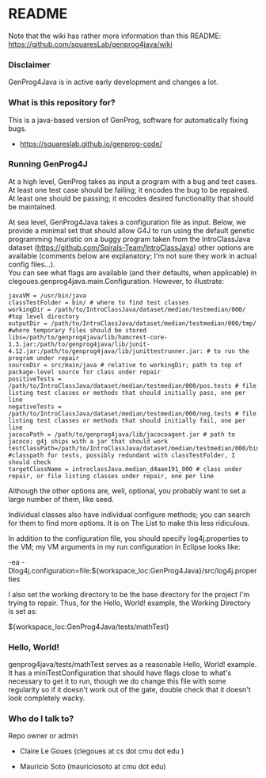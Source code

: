 # README #

Note that the wiki has rather more information than this README: https://github.com/squaresLab/genprog4java/wiki

### Disclaimer ###

GenProg4Java is in active early development and changes a lot.

### What is this repository for? ###

This is a java-based version of GenProg, software for automatically fixing bugs.

* https://squareslab.github.io/genprog-code/

### Running GenProg4J ###

At a high level, GenProg takes as input a program with a bug and test cases.  At
least one test case should be failing; it encodes the bug to be repaired.  At
least one should be passing; it encodes desired functionality that should be
maintained.

At sea level, GenProg4Java takes a configuration file as input.  Below, we provide a 
minimal set that should allow G4J to run using the default genetic programming 
heuristic on a buggy program taken from the IntroClassJava dataset 
(https://github.com/Spirals-Team/IntroClassJava) other options are available 
(comments below are explanatory; I'm not sure  they work in actual config files...).  
You can see what flags are available (and their defaults, when applicable) in
clegoues.genprog4java.main.Configuration.  However, to illustrate:

```
javaVM = /usr/bin/java 
classTestFolder = bin/ # where to find test classes
workingDir = /path/to/IntroClassJava/dataset/median/testmedian/000/ #top level directory
outputDir = /path/to/IntroClassJava/dataset/median/testmedian/000/tmp/ #where temporary files should be stored
libs=/path/to/genprog4java/lib/hamcrest-core-1.3.jar:/path/to/genprog4java/lib/junit-4.12.jar:/path/to/genprog4java/lib/junittestrunner.jar: # to run the program under repair
sourceDir = src/main/java # relative to workingDir; path to top of package-level source for class under repair
positiveTests = /path/to/IntroClassJava/dataset/median/testmedian/000/pos.tests # file listing test classes or methods that should initially pass, one per line
negativeTests = /path/to/IntroClassJava/dataset/median/testmedian/000/neg.tests # file listing test classes or methods that should initially fail, one per line
jacocoPath = /path/to/genprog4java/lib/jacocoagent.jar # path to jacoco; g4j ships with a jar that should work
testClassPath=/path/to/IntroClassJava/dataset/median/testmedian/000/bin/ #classpath for tests, possibly redundant with classTestFolder, I should check
targetClassName = introclassJava.median_d4aae191_000 # class under repair, or file listing classes under repair, one per line
```

Although the other options are, well, optional, you probably want to set a large
number of them, like seed.

Individual classes also have individual configure methods; you can search for
them to find more options.  It is on The List to make this less ridiculous.

In addition to the configuration file, you should specify log4j.properties to
the VM; my VM arguments in my run configuration in Eclipse looks like:

-ea -Dlog4j.configuration=file:${workspace_loc:GenProg4Java}/src/log4j.properties 

I also set the working directory to be the base directory for the project I'm
trying to repair.  Thus, for the Hello, World! example, the Working Directory is
set as: 

${workspace_loc:GenProg4Java/tests/mathTest}

### Hello, World! ###

genprog4java/tests/mathTest serves as a reasonable Hello, World! example.  It
has a miniTestConfiguration that should have flags close to what's necessary to
get it to run, though we do change this file with some regularity so if it
doesn't work out of the gate, double check that it doesn't look completely
wacky.

### Who do I talk to? ###

Repo owner or admin

* Claire Le Goues (clegoues at cs dot cmu dot edu )

* Mauricio Soto (mauriciosoto at cmu dot edu)
